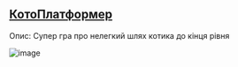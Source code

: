 
## [КотоПлатформер](CatPlatformerWeb/index.html)

Опис:
Супер гра про нелегкий шлях котика до кінця рівня

![image](https://github.com/robocode-pb/RC2024/assets/172953581/4a3e5bcf-6f87-4689-8f0a-5dce52a6c90b)

